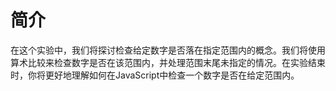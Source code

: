 # 简介

在这个实验中，我们将探讨检查给定数字是否落在指定范围内的概念。我们将使用算术比较来检查数字是否在该范围内，并处理范围末尾未指定的情况。在实验结束时，你将更好地理解如何在JavaScript中检查一个数字是否在给定范围内。
